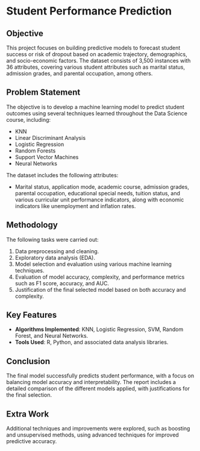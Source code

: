 # Student Performance Prediction

## Objective
This project focuses on building predictive models to forecast student success or risk of dropout based on academic trajectory, demographics, and socio-economic factors. The dataset consists of 3,500 instances with 36 attributes, covering various student attributes such as marital status, admission grades, and parental occupation, among others.

## Problem Statement
The objective is to develop a machine learning model to predict student outcomes using several techniques learned throughout the Data Science course, including:
- KNN
- Linear Discriminant Analysis
- Logistic Regression
- Random Forests
- Support Vector Machines
- Neural Networks

The dataset includes the following attributes:
- Marital status, application mode, academic course, admission grades, parental occupation, educational special needs, tuition status, and various curricular unit performance indicators, along with economic indicators like unemployment and inflation rates.

## Methodology
The following tasks were carried out:
1. Data preprocessing and cleaning.
2. Exploratory data analysis (EDA).
3. Model selection and evaluation using various machine learning techniques.
4. Evaluation of model accuracy, complexity, and performance metrics such as F1 score, accuracy, and AUC.
5. Justification of the final selected model based on both accuracy and complexity.

## Key Features
- **Algorithms Implemented**: KNN, Logistic Regression, SVM, Random Forest, and Neural Networks.
- **Tools Used**: R, Python, and associated data analysis libraries.

## Conclusion
The final model successfully predicts student performance, with a focus on balancing model accuracy and interpretability. The report includes a detailed comparison of the different models applied, with justifications for the final selection.

## Extra Work
Additional techniques and improvements were explored, such as boosting and unsupervised methods, using advanced techniques for improved predictive accuracy.

